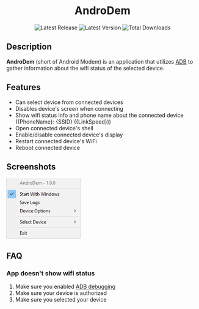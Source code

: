 <div align="center">
    <!--<a><img width=150 src=https://raw.githubusercontent.com/MurkyYT/AndroDem/main/src/AndroDem/icons/main.ico alt="logo"/></a>!-->
   <h1>AndroDem</h1>
</div>
<p align="center">
  <img width="auto" src="https://img.shields.io/github/release-date/murkyyt/androdem?label=Latest%20release&style=for-the-badge" alt="Latest Release">
  <img width="auto" src="https://img.shields.io/github/v/tag/murkyyt/androdem?label=Latest%20version&style=for-the-badge" alt="Latest Version">
  <img width="auto" src="https://img.shields.io/github/downloads/murkyyt/androdem/total?color=brightgreen&label=Total%20downloads&style=for-the-badge" alt="Total Downloads">
</p>

## Description

**AndroDem** (short of Android Modem) is an application that utilizes [ADB](https://developer.android.com/tools/adb) to gather information about the wifi status of the selected device.

## Features

- Can select device from connected devices
- Disables device's screen when connecting
- Show wifi status info and phone name about the connected device ({PhoneName}: {SSID} ({LinkSpeed}))
- Open connected device's shell
- Enable/disable connected device's display
- Restart connected device's WiFi
- Reboot connected device

## Screenshots
![right-click-menu](Images/menuimage.png)

## FAQ
### **App doesn't show wifi status**
1. Make sure you enabled [ADB debugging](https://developer.android.com/studio/debug/dev-options#enable)
2. Make sure your device is authorized
3. Make sure you selected your device
  
